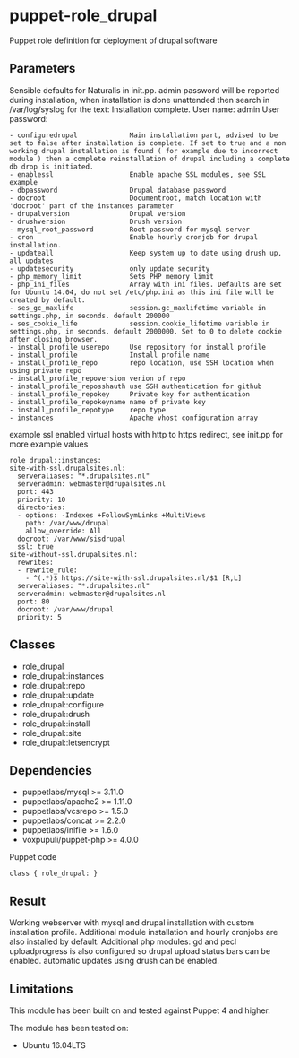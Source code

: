 puppet-role_drupal
===================

Puppet role definition for deployment of drupal software

Parameters
-------------
Sensible defaults for Naturalis in init.pp.
admin password will be reported during installation, when installation is done unattended then search in /var/log/syslog for the text:  Installation complete.  User name: admin  User password: <password here>

```
- configuredrupal             Main installation part, advised to be set to false after installation is complete. If set to true and a non working drupal installation is found ( for example due to incorrect module ) then a complete reinstallation of drupal including a complete db drop is initiated.
- enablessl                   Enable apache SSL modules, see SSL example
- dbpassword                  Drupal database password
- docroot                     Documentroot, match location with 'docroot' part of the instances parameter
- drupalversion               Drupal version
- drushversion                Drush version
- mysql_root_password         Root password for mysql server
- cron                        Enable hourly cronjob for drupal installation. 
- updateall                   Keep system up to date using drush up, all updates
- updatesecurity              only update security 
- php_memory_limit            Sets PHP memory limit
- php_ini_files               Array with ini files. Defaults are set for Ubuntu 14.04, do not set /etc/php.ini as this ini file will be created by default.
- ses_gc_maxlife              session.gc_maxlifetime variable in settings.php, in seconds. default 200000
- ses_cookie_life             session.cookie_lifetime variable in settings.php, in seconds. default 2000000. Set to 0 to delete cookie after closing browser.
- install_profile_userepo     Use repository for install profile
- install_profile             Install profile name
- install_profile_repo        repo location, use SSH location when using private repo
- install_profile_repoversion verion of repo
- install_profile_reposshauth use SSH authentication for github
- install_profile_repokey     Private key for authentication
- install_profile_repokeyname name of private key
- install_profile_repotype    repo type
- instances                   Apache vhost configuration array
```


example ssl enabled virtual hosts with http to https redirect, see init.pp for more example values

```
role_drupal::instances:
site-with-ssl.drupalsites.nl: 
  serveraliases: "*.drupalsites.nl"
  serveradmin: webmaster@drupalsites.nl
  port: 443
  priority: 10
  directories: 
  - options: -Indexes +FollowSymLinks +MultiViews
    path: /var/www/drupal
    allow_override: All
  docroot: /var/www/sisdrupal
  ssl: true
site-without-ssl.drupalsites.nl: 
  rewrites: 
  - rewrite_rule: 
    - ^(.*)$ https://site-with-ssl.drupalsites.nl/$1 [R,L]
  serveraliases: "*.drupalsites.nl"
  serveradmin: webmaster@drupalsites.nl
  port: 80
  docroot: /var/www/drupal
  priority: 5
```


Classes
-------------
- role_drupal
- role_drupal::instances
- role_drupal::repo
- role_drupal::update 
- role_drupal::configure
- role_drupal::drush
- role_drupal::install 
- role_drupal::site
- role_drupal::letsencrypt



Dependencies
-------------
- puppetlabs/mysql >= 3.11.0
- puppetlabs/apache2 >= 1.11.0
- puppetlabs/vcsrepo >= 1.5.0
- puppetlabs/concat >= 2.2.0
- puppetlabs/inifile >= 1.6.0
- voxpupuli/puppet-php >= 4.0.0


Puppet code
```
class { role_drupal: }
```
Result
-------------
Working webserver with mysql and drupal installation with custom installation profile. Additional module installation and hourly cronjobs are also installed by default.
Additional php modules: gd and pecl uploadprogress is also configured so drupal upload status bars can be enabled.
automatic updates using drush can be enabled. 

Limitations
-------------
This module has been built on and tested against Puppet 4 and higher.


The module has been tested on:
- Ubuntu 16.04LTS

